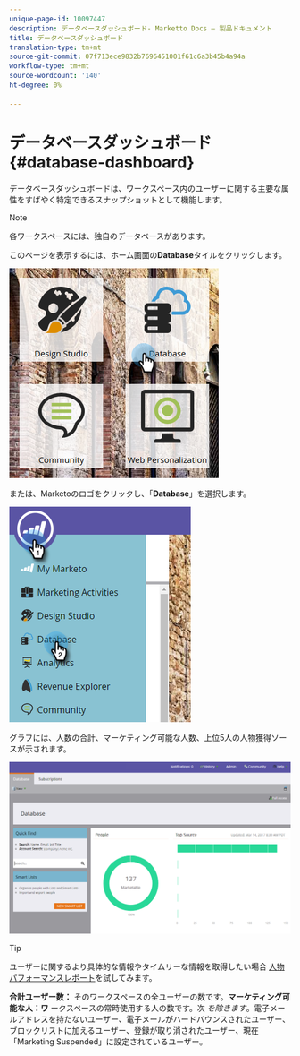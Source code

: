 ```yaml
---
unique-page-id: 10097447
description: データベースダッシュボード- Marketto Docs — 製品ドキュメント
title: データベースダッシュボード
translation-type: tm+mt
source-git-commit: 07f713ece9832b7696451001f61c6a3b45b4a94a
workflow-type: tm+mt
source-wordcount: '140'
ht-degree: 0%

---
```



# データベースダッシュボード{#database-dashboard}

データベースダッシュボードは、ワークスペース内のユーザーに関する主要な属性をすばやく特定できるスナップショットとして機能します。

>[!NOTE]
>
>各ワークスペースには、独自のデータベースがあります。

このページを表示するには、ホーム画面の&#x200B;**Database**&#x200B;タイルをクリックします。

![](assets/db-3.png)

または、Marketoのロゴをクリックし、「**Database**」を選択します。

![](assets/db2.png)

グラフには、人数の合計、マーケティング可能な人数、上位5人の人物獲得ソースが示されます。

![](assets/three-7.png)

>[!TIP]
>
>ユーザーに関するより具体的な情報やタイムリーな情報を取得したい場合 [人物パフォーマンスレポート](/help/marketo/product-docs/reporting/basic-reporting/report-types/people-performance-report.md)を試してみます。

**合計ユーザー数：** そのワークスペースの全ユーザーの数です。**マーケティング可能な人：ワ** ークスペースの常時使用する人の数です。次 _を除きます_。電子メールアドレスを持たないユーザー、電子メールがハードバウンスされたユーザー、ブロックリストに加えるユーザー、登録が取り消されたユーザー、現在「Marketing Suspended」に設定されているユーザー。
